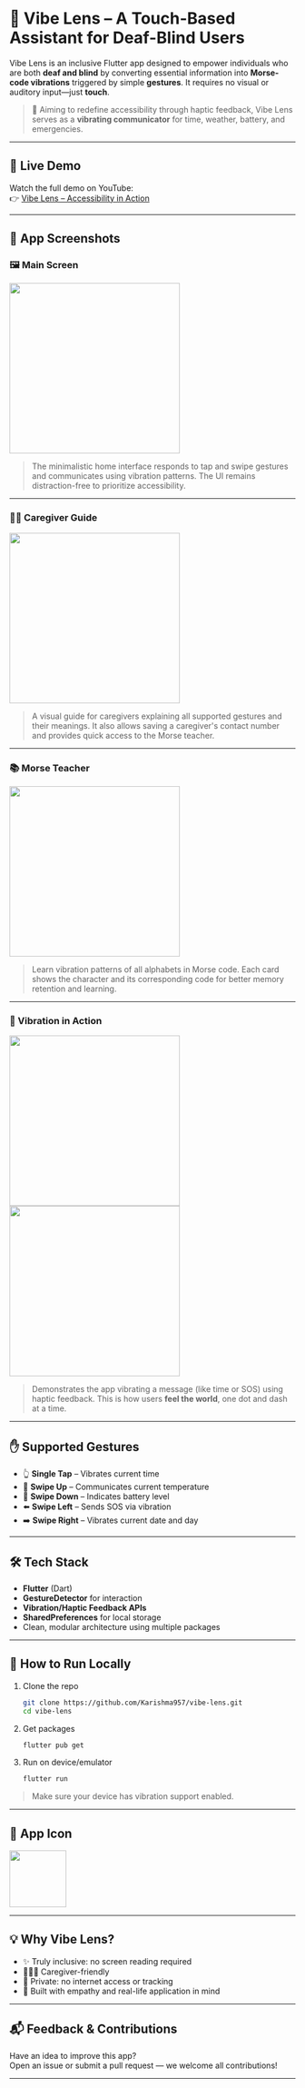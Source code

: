 # 📱 Vibe Lens – A Touch-Based Assistant for Deaf-Blind Users

Vibe Lens is an inclusive Flutter app designed to empower individuals who are both **deaf and blind** by converting essential information into **Morse-code vibrations** triggered by simple **gestures**. It requires no visual or auditory input—just **touch**.

> 🧭 Aiming to redefine accessibility through haptic feedback, Vibe Lens serves as a **vibrating communicator** for time, weather, battery, and emergencies.

---

## 🎥 Live Demo

Watch the full demo on YouTube:  
👉 [Vibe Lens – Accessibility in Action](https://youtu.be/qXjQO0c8PKE?feature=shared)

---

## 📸 App Screenshots

### 🖼️ Main Screen
<img src="assets/screenshots/main.png" width="300"/>

> The minimalistic home interface responds to tap and swipe gestures and communicates using vibration patterns. The UI remains distraction-free to prioritize accessibility.

---

### 🧑‍🦯 Caregiver Guide
<img src="assets/screenshots/caregiver.png" width="300"/>

> A visual guide for caregivers explaining all supported gestures and their meanings. It also allows saving a caregiver's contact number and provides quick access to the Morse teacher.

---

### 📚 Morse Teacher
<img src="assets/screenshots/teacher.png" width="300"/>

> Learn vibration patterns of all alphabets in Morse code. Each card shows the character and its corresponding code for better memory retention and learning.

---

### 📳 Vibration in Action
<img src="assets/screenshots/functionality.png" width="300"/><img src="assets/screenshots/functionality2.png" width="300"/>


> Demonstrates the app vibrating a message (like time or SOS) using haptic feedback. This is how users **feel the world**, one dot and dash at a time.

---

## ✋ Supported Gestures

- 👆 **Single Tap** – Vibrates current time  
- 🔼 **Swipe Up** – Communicates current temperature  
- 🔽 **Swipe Down** – Indicates battery level  
- ⬅️ **Swipe Left** – Sends SOS via vibration  
- ➡️ **Swipe Right** – Vibrates current date and day  

---

## 🛠️ Tech Stack

- **Flutter** (Dart)
- **GestureDetector** for interaction
- **Vibration/Haptic Feedback APIs**
- **SharedPreferences** for local storage
- Clean, modular architecture using multiple packages

---

## 🧪 How to Run Locally

1. Clone the repo  
   ```bash
   git clone https://github.com/Karishma957/vibe-lens.git
   cd vibe-lens
   ```
2. Get packages  
   ```bash
   flutter pub get
   ```
3. Run on device/emulator  
   ```bash
   flutter run
   ```

> Make sure your device has vibration support enabled.

---

## 📱 App Icon

<img src="assets/icon/vibe_lens_icon.png" width="100"/>

---

## 💡 Why Vibe Lens?

- ✨ Truly inclusive: no screen reading required  
- 👨‍👩‍👦 Caregiver-friendly  
- 🔐 Private: no internet access or tracking  
- 💖 Built with empathy and real-life application in mind

---

## 📬 Feedback & Contributions

Have an idea to improve this app?  
Open an issue or submit a pull request — we welcome all contributions!

---
